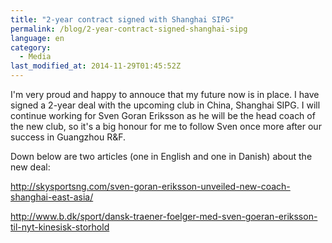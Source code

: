 ```yaml
---
title: "2-year contract signed with Shanghai SIPG"
permalink: /blog/2-year-contract-signed-shanghai-sipg
language: en
category:
  - Media
last_modified_at: 2014-11-29T01:45:52Z
---
```


I'm very proud and happy to annouce that my future now is in place. I have signed a 2-year deal with the upcoming club in China, Shanghai SIPG. I will continue working for Sven Goran Eriksson as he will be the head coach of the new club, so it's a big honour for me to follow Sven once more after our success in Guangzhou R&F.

Down below are two articles (one in English and one in Danish) about the new deal:

<http://skysportsng.com/sven-goran-eriksson-unveiled-new-coach-shanghai-east-asia/>

<http://www.b.dk/sport/dansk-traener-foelger-med-sven-goeran-eriksson-til-nyt-kinesisk-storhold>
